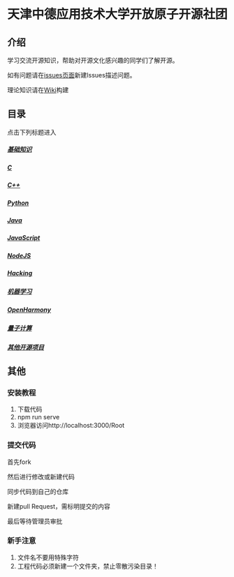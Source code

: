 # 天津中德应用技术大学开放原子开源社团

## 介绍
学习交流开源知识，帮助对开源文化感兴趣的同学们了解开源。

如有问题请在[issues页面](https://gitee.com/Jack__Lau/Root/issues)新建Issues描述问题。

理论知识请在[Wiki](https://gitee.com/Jack__Lau/Root/wikis)构建

## 目录

点击下列标题进入

##### [基础知识](/基础知识)
##### [C](/C)
##### [C++](/C++)
##### [Python](/Python/README.md)
##### [Java](/Java)
##### [JavaScript](/JavaScript/README.md)
##### [NodeJS](/NodeJS/README.md)
##### [Hacking](/黑客Hacking/README.md)
##### [机器学习](/机器学习machine_learning/README.md)
##### [OpenHarmony](/开源鸿蒙OpenHarmony/README.md)
##### [量子计算](/量子计算quantum_computing/README.md)
##### [其他开源项目](/其他开源项目/README.md)

## 其他
### 安装教程
1. 下载代码
2. npm run serve
3. 浏览器访问http://localhost:3000/Root


### 提交代码


首先fork

然后进行修改或新建代码

同步代码到自己的仓库

新建pull Request，需标明提交的内容

最后等待管理员审批

### 新手注意
1. 文件名不要用特殊字符
2. 工程代码必须新建一个文件夹，禁止零散污染目录！